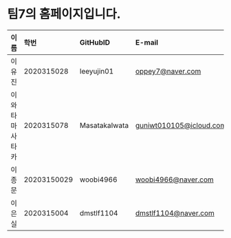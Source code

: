 # 팀7의 홈페이지입니다.

|이름|학번|GitHubID|E-mail|
|:---|:---|:---|:---|
|이유진|2020315028|leeyujin01|oppey7@naver.com|
|이와타마사타카|2020315078|MasatakaIwata|guniwt010105@icloud.com|
|이종문|20203150029|woobi4966|woobi4966@naver.com|
|이은실|2020315004|dmstlf1104|dmstlf1104@naver.com|
